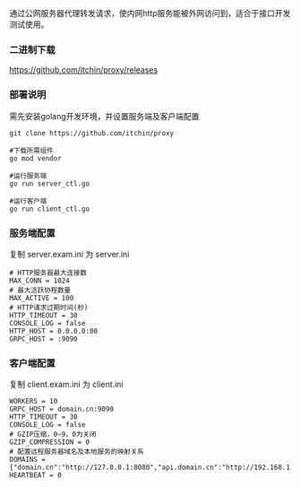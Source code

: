 通过公网服务器代理转发请求，使内网http服务能被外网访问到，适合于接口开发测试使用。


### 二进制下载

https://github.com/itchin/proxy/releases


### 部署说明

需先安装golang开发环境，并设置服务端及客户端配置

```
git clone https://github.com/itchin/proxy

#下载所需组件
go mod vendor

#运行服务端
go run server_ctl.go

#运行客户端
go run client_ctl.go
```

### 服务端配置

复制 server.exam.ini 为 server.ini

```
# HTTP服务器最大连接数
MAX_CONN = 1024
# 最大活跃协程数量
MAX_ACTIVE = 100
# HTTP请求过期时间(秒)
HTTP_TIMEOUT = 30
CONSOLE_LOG = false
HTTP_HOST = 0.0.0.0:80
GRPC_HOST = :9090
```

### 客户端配置

复制 client.exam.ini 为 client.ini

```
WORKERS = 10
GRPC_HOST = domain.cn:9090
HTTP_TIMEOUT = 30
CONSOLE_LOG = false
# GZIP压缩，0~9，0为关闭
GZIP_COMPRESSION = 0
# 配置远程服务器域名及本地服务的映射关系
DOMAINS = {"domain.cn":"http://127.0.0.1:8080","api.domain.cn":"http://192.168.1.100"}
HEARTBEAT = 0
```
